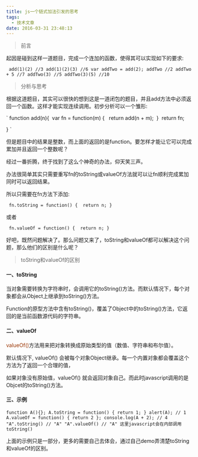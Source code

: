 ```yaml
---
title: js一个链式加法引发的思考
tags:
  - 技术文章
date: 2016-03-31 23:48:13
---
```


> 前言

起因是碰到这样一道题目，完成一个连加的函数，使得其可以实现如下的要求:

`
add(1)(2) //3
add(1)(2)(3) //6
var addTwo = add(2);
addTwo //2
addTwo + 5 //7
addTwo(3) //5
addTwo(3)(5) //10`

<!--more-->

> 分析与思考

根据这道题目，其实可以很快的想到这是一道闭包的题目，并且add方法中必须返回一个函数。这样才能实现连续调用。初步分析可以一个雏形:

`
function add(n){
  var fn = function(m) {
   return add(n + m);
  }
  return fn;

}
`

但是题目中的结果是整数，而上面的返回的是function。要怎样才能让它可以完成累加并且返回一个整数呢？

经过一番折腾，终于找到了这么个神奇的办法，仰天笑三声。

办法很简单其实只需要重写fn的toString或valueOf方法就可以让fn顺利完成累加同时可以返回结果。

所以只需要在fn方法下添加:

`
fn.toString = function() {
  return n;
 }`

或者

`
fn.valueOf = function() {
  return n;
 }`

好吧，既然问题解决了。那么问题又来了，toString和valueOf都可以解决这个问题，那么他们的区别是什么呢？

> toString和valueOf的区别

#### 一、toString

当对象需要转换为字符串时，会调用它的toString()方法。而默认情况下，每个对象都会从Object上继承到toString()方法。

Function的原型方法中含有toString()，覆盖了Object中的toString()方法，它返回的是当前函数源代码的字符串。

#### 二、valueOf

<span style="color: #993300;">valueOf()</span>方法用来把对象转换成原始类型的值（数值、字符串和布尔值）。

默认情况下, valueOf() 会被每个对象Object继承。每一个内置对象都会覆盖这个方法为了返回一个合理的值，

如果对象没有原始值，valueOf() 就会返回对象自己。而此时javascript调用的是Objcet的toString()方法。

#### 三、示例

`
function A(){};
A.toString = function() {
  return 1;
}
alert(A); // 1
A.valueOf = function() {
  return 2
};
console.log(A + 2); // 4
"A".toString() // "A"
"A".valueOf() // "A" 这里javascript会在内部调用toString()
`

上面的示例只是一部分，更多的需要自己去体会，通过自己demo弄清楚toString和valueOf的区别。